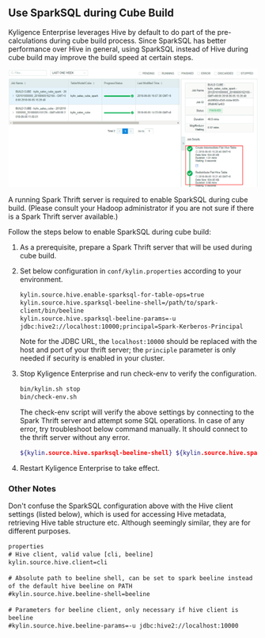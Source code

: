## Use SparkSQL during Cube Build

Kyligence Enterprise leverages Hive by default to do part of the pre-calculations during cube build process. Since SparkSQL has better performance over Hive in general, using SparkSQL instead of Hive during cube build may improve the build speed at certain steps.

![sparksql_build_step](images/use_sparksql_during_cube_build/sparksql_flat_table.png)

A running Spark Thrift server is required to enable SparkSQL during cube build. (Please consult your Hadoop administrator if you are not sure if there is a Spark Thrift server available.) 

Follow the steps below to enable SparkSQL during cube build:

1. As a prerequisite, prepare a Spark Thrift server that will be used during cube build.

2. Set below configuration in `conf/kylin.properties` according to your environment.

   ```properties
   kylin.source.hive.enable-sparksql-for-table-ops=true
   kylin.source.hive.sparksql-beeline-shell=/path/to/spark-client/bin/beeline
   kylin.source.hive.sparksql-beeline-params=-u jdbc:hive2://localhost:10000;principal=Spark-Kerberos-Principal
   ```

   Note for the JDBC URL, the `localhost:10000` should be replaced with the host and port of your thrift server; the `principle` parameter is only needed if security is enabled in your cluster.

3. Stop Kyligence Enterprise and run check-env to verify the configuration.

   ```sh
   bin/kylin.sh stop
   bin/check-env.sh
   ```

   The check-env script will verify the above settings by connecting to the Spark Thrift server and attempt some SQL operations. In case of any error, try troubleshoot below command manually. It should connect to the thrift server without any error.

   ```sh
   ${kylin.source.hive.sparksql-beeline-shell} ${kylin.source.hive.sparksql-beeline-params}
   ```

4. Restart Kyligence Enterprise to take effect.



### Other Notes

Don't confuse the SparkSQL configuration above with the Hive client settings (listed below), which is used for accessing Hive metadata, retrieving Hive table structure etc. Although seemingly similar, they are for different purposes.

```
properties
# Hive client, valid value [cli, beeline]
kylin.source.hive.client=cli

# Absolute path to beeline shell, can be set to spark beeline instead of the default hive beeline on PATH
#kylin.source.hive.beeline-shell=beeline

# Parameters for beeline client, only necessary if hive client is beeline
#kylin.source.hive.beeline-params=-u jdbc:hive2://localhost:10000

```

